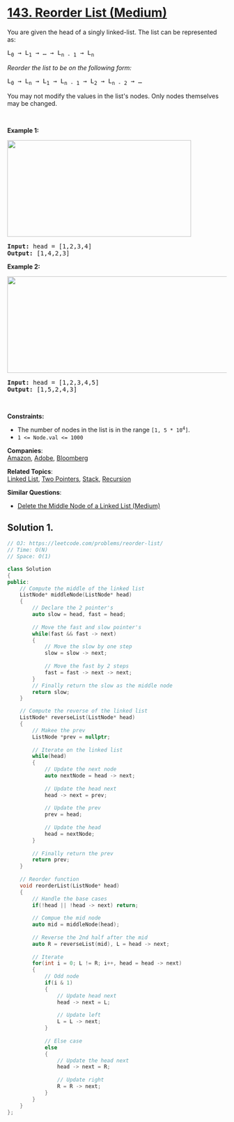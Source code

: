 # [143. Reorder List (Medium)](https://leetcode.com/problems/reorder-list/)

<p>You are given the head of a singly linked-list. The list can be represented as:</p>

<pre>L<sub>0</sub> → L<sub>1</sub> → … → L<sub>n - 1</sub> → L<sub>n</sub>
</pre>

<p><em>Reorder the list to be on the following form:</em></p>

<pre>L<sub>0</sub> → L<sub>n</sub> → L<sub>1</sub> → L<sub>n - 1</sub> → L<sub>2</sub> → L<sub>n - 2</sub> → …
</pre>

<p>You may not modify the values in the list's nodes. Only nodes themselves may be changed.</p>

<p>&nbsp;</p>
<p><strong>Example 1:</strong></p>
<img alt="" src="https://assets.leetcode.com/uploads/2021/03/04/reorder1linked-list.jpg" style="width: 422px; height: 222px;">
<pre><strong>Input:</strong> head = [1,2,3,4]
<strong>Output:</strong> [1,4,2,3]
</pre>

<p><strong>Example 2:</strong></p>
<img alt="" src="https://assets.leetcode.com/uploads/2021/03/09/reorder2-linked-list.jpg" style="width: 542px; height: 222px;">
<pre><strong>Input:</strong> head = [1,2,3,4,5]
<strong>Output:</strong> [1,5,2,4,3]
</pre>

<p>&nbsp;</p>
<p><strong>Constraints:</strong></p>

<ul>
	<li>The number of nodes in the list is in the range <code>[1, 5 * 10<sup>4</sup>]</code>.</li>
	<li><code>1 &lt;= Node.val &lt;= 1000</code></li>
</ul>


**Companies**:  
[Amazon](https://leetcode.com/company/amazon), [Adobe](https://leetcode.com/company/adobe), [Bloomberg](https://leetcode.com/company/bloomberg)

**Related Topics**:  
[Linked List](https://leetcode.com/tag/linked-list/), [Two Pointers](https://leetcode.com/tag/two-pointers/), [Stack](https://leetcode.com/tag/stack/), [Recursion](https://leetcode.com/tag/recursion/)

**Similar Questions**:
* [Delete the Middle Node of a Linked List (Medium)](https://leetcode.com/problems/delete-the-middle-node-of-a-linked-list/)

## Solution 1.

```cpp
// OJ: https://leetcode.com/problems/reorder-list/
// Time: O(N)
// Space: O(1)

class Solution 
{
public:
	// Compute the middle of the linked list
    ListNode* middleNode(ListNode* head) 
    {
        // Declare the 2 pointer's
        auto slow = head, fast = head;
        
        // Move the fast and slow pointer's
        while(fast && fast -> next)
        {
            // Move the slow by one step
            slow = slow -> next;
            
            // Move the fast by 2 steps
            fast = fast -> next -> next;            
        }
        // Finally return the slow as the middle node
        return slow;                             
    }

    // Compute the reverse of the linked list
    ListNode* reverseList(ListNode* head) 
    {
        // Makee the prev 
        ListNode *prev = nullptr;
        
        // Iterate on the linked list
        while(head) 
        {
            // Update the next node
            auto nextNode = head -> next;
            
            // Update the head next
            head -> next = prev;   
            
            // Update the prev
            prev = head;      
            
            // Update the head
            head = nextNode;  
        }
        
        // Finally return the prev
        return prev;          
    }
    
    // Reorder function
    void reorderList(ListNode* head) 
    {
        // Handle the base cases
        if(!head || !head -> next) return;
        
        // Compue the mid node
        auto mid = middleNode(head);
        
        // Reverse the 2nd half after the mid
        auto R = reverseList(mid), L = head -> next;
        
        // Iterate 
        for(int i = 0; L != R; i++, head = head -> next)   
        {
            // Odd node
            if(i & 1)
            {                             
                // Update head next    
                head -> next = L;
                
                // Update left
                L = L -> next;
            }
            
            // Else case
            else 
            {
                // Update the head next
                head -> next = R;
                
                // Update right
                R = R -> next;
            }
        }
    }
};

```
